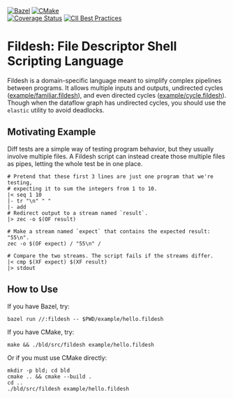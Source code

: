 [![Bazel](https://github.com/fildesh/fildesh/actions/workflows/bazel.yml/badge.svg)](https://github.com/fildesh/fildesh/actions/workflows/bazel.yml)
[![CMake](https://github.com/fildesh/fildesh/actions/workflows/cmake.yml/badge.svg)](https://github.com/fildesh/fildesh/actions/workflows/cmake.yml)
\
[![Coverage Status](https://coveralls.io/repos/github/fildesh/fildesh/badge.svg?branch=trunk)](https://coveralls.io/github/fildesh/fildesh?branch=trunk)
[![CII Best Practices](https://bestpractices.coreinfrastructure.org/projects/6377/badge)](https://bestpractices.coreinfrastructure.org/projects/6377)


# Fildesh: File Descriptor Shell Scripting Language

Fildesh is a domain-specific language meant to simplify complex pipelines between programs.
It allows multiple inputs and outputs, undirected cycles ([example/familiar.fildesh](example/familiar.fildesh)), and even directed cycles ([example/cycle.fildesh](example/cycle.fildesh)).
Though when the dataflow graph has undirected cycles, you should use the `elastic` utility to avoid deadlocks.

## Motivating Example

Diff tests are a simple way of testing program behavior, but they usually involve multiple files.
A Fildesh script can instead create those multiple files as pipes, letting the whole test be in one place.

```shell
# Pretend that these first 3 lines are just one program that we're testing,
# expecting it to sum the integers from 1 to 10.
|< seq 1 10
|- tr "\n" " "
|- add
# Redirect output to a stream named `result`.
|> zec -o $(OF result)

# Make a stream named `expect` that contains the expected result: "55\n".
zec -o $(OF expect) / "55\n" /

# Compare the two streams. The script fails if the streams differ.
|< cmp $(XF expect) $(XF result)
|> stdout
```

## How to Use

If you have Bazel, try:
```shell
bazel run //:fildesh -- $PWD/example/hello.fildesh
```

If you have CMake, try:
```shell
make && ./bld/src/fildesh example/hello.fildesh
```
Or if you must use CMake directly:
```shell
mkdir -p bld; cd bld
cmake .. && cmake --build .
cd ..
./bld/src/fildesh example/hello.fildesh
```

